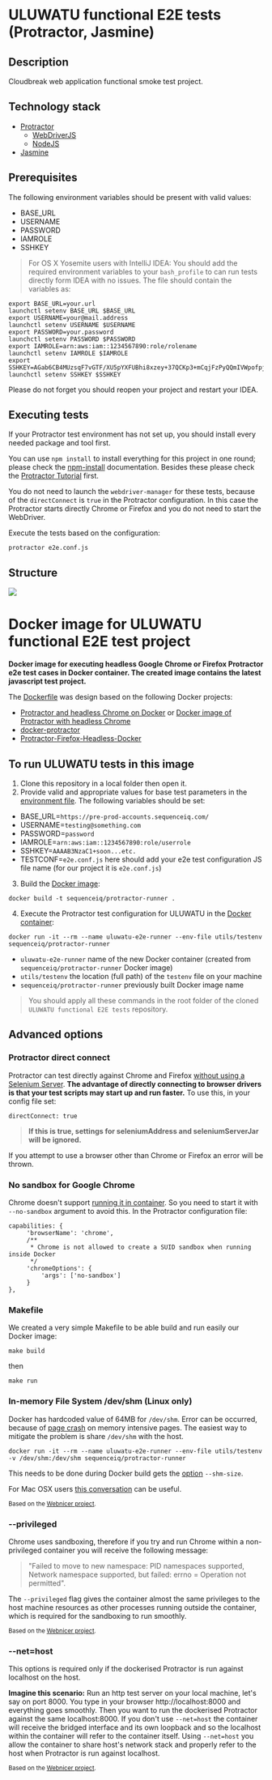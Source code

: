 # ULUWATU functional E2E tests (Protractor, Jasmine)
## Description
Cloudbreak web application functional smoke test project.

## Technology stack
- [Protractor](https://angular.github.io/protractor/#/api)
  - [WebDriverJS](https://code.google.com/p/selenium/wiki/WebDriverJs)
  - [NodeJS](https://nodejs.org/api/)
- [Jasmine](http://jasmine.github.io/)

## Prerequisites
The following environment variables should be present with valid values:
- BASE_URL
- USERNAME
- PASSWORD
- IAMROLE
- SSHKEY

> For OS X Yosemite users with IntelliJ IDEA: You should add the required environment variables to your
`bash_profile` to can run tests directly form IDEA with no issues.
The file should contain the variables as:
```
export BASE_URL=your.url
launchctl setenv BASE_URL $BASE_URL
export USERNAME=your@mail.address
launchctl setenv USERNAME $USERNAME
export PASSWORD=your.password
launchctl setenv PASSWORD $PASSWORD
export IAMROLE=arn:aws:iam::1234567890:role/rolename
launchctl setenv IAMROLE $IAMROLE
export SSHKEY=AGab6CB4MUzsqF7vGTF/XU5pYXFUBhi8xzey+37QCKp3+mCqjFzPyQQmIVWpofpjT7BfcCxH877RzC5YMIi65aBc82Dl6tH6OEiP7
launchctl setenv SSHKEY $SSHKEY
```
Please do not forget you should reopen your project and restart your IDEA.

## Executing tests
If your Protractor test environment has not set up, you should install every needed package and tool first. 

You can use `npm install` to install everything for this project in one round; please check the [npm-install](https://docs.npmjs.com/cli/install) documentation. Besides these please check the [Protractor Tutorial](https://angular.github.io/protractor/#/tutorial) first.

You do not need to launch the `webdriver-manager` for these tests, because of the `directConnect` is `true` in the Protractor configuration. In this case the Protractor starts directly Chrome or Firefox and you do not need to start the WebDriver.

Execute the tests based on the configuration:
```
protractor e2e.conf.js
```
## Structure
![](utils/images/UluwatuPageObjects.png)

# Docker image for ULUWATU functional E2E test project

**Docker image for executing headless Google Chrome or Firefox Protractor e2e test cases in Docker container. The created image contains the latest javascript test project.**

The [Dockerfile](Dockerfile) was design based on the following Docker projects:
- [Protractor and headless Chrome on Docker](http://float-middle.com/protractor-and-headless-chrome-on-docker-with-video-tutorial/) or [Docker image of Protractor with headless Chrome](https://github.com/jciolek/docker-protractor-headless)
- [docker-protractor](https://github.com/School-Improvement-Network/docker-protractor)
- [Protractor-Firefox-Headless-Docker](https://github.com/cfalguiere/Protractor-Firefox-Headless-Docker)

## To run ULUWATU tests in this image

1. Clone this repository in a local folder then open it.
2. Provide valid and appropriate values for base test parameters in the [environment file](utils/testenv). The following variables should be set:
  - BASE_URL=`https://pre-prod-accounts.sequenceiq.com/`
  - USERNAME=`testing@something.com`
  - PASSWORD=`password`
  - IAMROLE=`arn:aws:iam::1234567890:role/userrole`
  - SSHKEY=`AAAAB3NzaC1+soon...etc.`
  - TESTCONF=`e2e.conf.js` here should add your e2e test configuration JS file name (for our project it is `e2e.conf.js`)
3. Build the [Docker image](https://docs.docker.com/engine/reference/commandline/build/#tag-image-t):
```
docker build -t sequenceiq/protractor-runner .
```
4. Execute the Protractor test configuration for ULUWATU in the [Docker container](https://docs.docker.com/engine/installation/):
```
docker run -it --rm --name uluwatu-e2e-runner --env-file utils/testenv sequenceiq/protractor-runner
```

  - `uluwatu-e2e-runner` name of the new Docker container (created from `sequenceiq/protractor-runner` Docker image)
  - `utils/testenv` the location (full path) of the `testenv` file on your machine
  - `sequenceiq/protractor-runner` previously built Docker image name

> You should apply all these commands in the root folder of the cloned `ULUWATU functional E2E tests` repository.

## Advanced options

### Protractor direct connect
Protractor can test directly against Chrome and Firefox [without using a Selenium Server](https://github.com/angular/protractor/blob/master/docs/server-setup.md#connecting-directly-to-browser-drivers). **The advantage of directly connecting to browser drivers is that your test scripts may start up and run faster.** To use this, in your config file set:
```
directConnect: true
```
>**If this is true, settings for seleniumAddress and seleniumServerJar will be ignored.**

If you attempt to use a browser other than Chrome or Firefox an error will be thrown.

### No sandbox for Google Chrome
Chrome doesn't support [running it in container](https://github.com/travis-ci/travis-ci/issues/938#issuecomment-77785455). So you need to start it with `--no-sandbox` argument to avoid this. In the Protractor configuration file:
```
capabilities: {
     'browserName': 'chrome',
     /**
      * Chrome is not allowed to create a SUID sandbox when running inside Docker
      */
     'chromeOptions': {
         'args': ['no-sandbox']
     }
},
```

### Makefile
We created a very simple Makefile to be able build and run easily our Docker image:
```
make build
```
then
```
make run
```

### In-memory File System /dev/shm (Linux only)
Docker has hardcoded value of 64MB for `/dev/shm`. Error can be occurred, because of [page crash](https://bugs.chromium.org/p/chromedriver/issues/detail?id=1097) on memory intensive pages. The easiest way to mitigate the problem is share `/dev/shm` with the host.
```
docker run -it --rm --name uluwatu-e2e-runner --env-file utils/testenv -v /dev/shm:/dev/shm sequenceiq/protractor-runner
```
This needs to be done during Docker build gets the [option](https://github.com/docker/docker/issues/2606) `--shm-size`.

For Mac OSX users [this conversation](http://unix.stackexchange.com/questions/151984/how-do-you-move-files-into-the-in-memory-file-system-mounted-at-dev-shm) can be useful. 

<sub>Based on the [Webnicer project](https://hub.docker.com/r/webnicer/protractor-headless/).</sub> 

### --privileged
Chrome uses sandboxing, therefore if you try and run Chrome within a non-privileged container you will receive the following message:

> "Failed to move to new namespace: PID namespaces supported, Network namespace supported, but failed: errno = Operation not permitted".

The `--privileged` flag gives the container almost the same privileges to the host machine resources as other processes running outside the container, which is required for the sandboxing to run smoothly.

<sub>Based on the [Webnicer project](https://hub.docker.com/r/webnicer/protractor-headless/).</sub>

### --net=host
This options is required only if the dockerised Protractor is run against localhost on the host.

**Imagine this scenario:**
Run an http test server on your local machine, let's say on port 8000. You type in your browser http://localhost:8000 and everything goes smoothly. Then you want to run the dockerised Protractor against the same localhost:8000. If you don't use `--net=host` the container will receive the bridged interface and its own loopback and so the localhost within the container will refer to the container itself. Using `--net=host` you allow the container to share host's network stack and properly refer to the host when Protractor is run against localhost.

<sub>Based on the [Webnicer project](https://hub.docker.com/r/webnicer/protractor-headless/).</sub>

